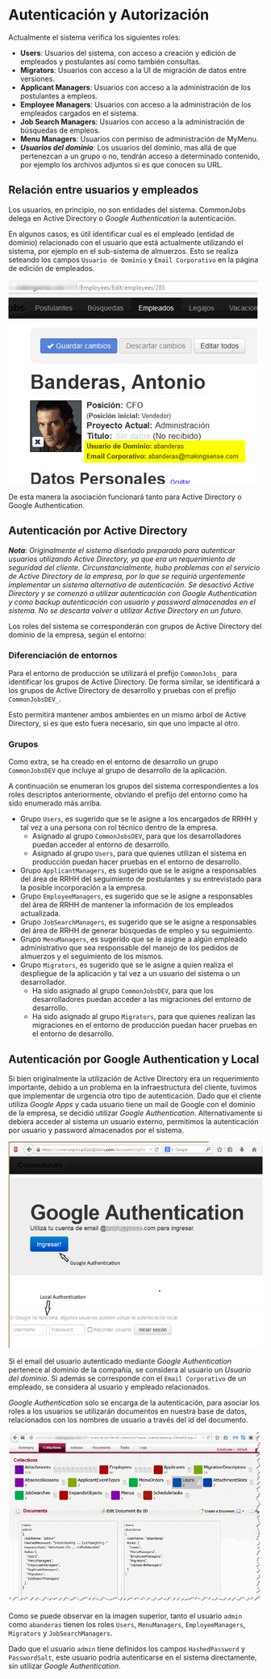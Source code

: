 # Autenticación y Autorización

Actualmente el sistema verifica los siguientes roles:

* **Users**: Usuarios del sistema, con acceso a creación y edición de empleados y postulantes así como también consultas.
* **Migrators**: Usuarios con acceso a la UI de migración de datos entre versiones.
* **Applicant Managers**: Usuarios con acceso a la administración de los postulantes a empleos.
* **Employee Managers**: Usuarios con acceso a la administración de los empleados cargados en el sistema.
* **Job Search Managers**: Usuarios con acceso a la administración de búsquedas de empleos.
* **Menu Managers**: Usuarios con permiso de administración de MyMenu.
* **_Usuarios del dominio_**: Los usuarios del dominio, mas allá de que pertenezcan a un grupo o no, tendrán acceso a determinado contenido, por ejemplo los archivos adjuntos si es que conocen su URL.

## Relación entre usuarios y empleados

Los usuarios, en principio, no son entidades del sistema. CommonJobs delega en Active Directory o _Google Authentication_ la autenticación.

En algunos casos, es útil identificar cual es el empleado (entidad de dominio) relacionado con el usuario que está actualmente utilizando el sistema, por ejemplo en el sub-sistema de almuerzos. Esto se realiza seteando los campos `Usuario de Dominio` y `Email Corporativo` en la página de edición de empleados.

![Asociación entre usuarios y empleados](images/empoloyee-user-association.png)

De esta manera la asociación funcionará tanto para Active Directory o Google Authentication.

## Autenticación por Active Directory

_**Nota**: Originalmente el sistema diseñado preparado para autenticar usuarios utilizando Active Directory, ya que era un requerimiento de seguridad del cliente. Circunstancialmente, hubo problemas con el servicio de Active Directory de la empresa, por lo que se requirió urgentemente implementar un sistema alternativo de autenticación. Se desactivó Active Directory y se comenzó a utilizar autenticación con Google Authentication y como backup autenticación con usuario y password almacenados en el sistema. No se descarta volver a utilizar Active Directory en un futuro._

Los roles del sistema se corresponderán con grupos de Active Directory del dominio de la empresa, según el entorno:

### Diferenciación de entornos

Para el entorno de producción se utilizará el prefijo `CommonJobs_` para identificar los grupos de Active Directory. De forma similar, se identificará a los grupos de Active Directory de desarrollo y pruebas con el prefijo `CommonJobsDEV_`.

Esto permitirá mantener ambos ambientes en un mismo árbol de Active Directory, si es que esto fuera necesario, sin que uno impacte al otro.

### Grupos

Como extra, se ha creado en el entorno de desarrollo un grupo `CommonJobsDEV` que incluye al grupo de desarrollo de la aplicación.

A continuación se enumeran los grupos del sistema correspondientes a los roles descriptos anteriormente, obviando el prefijo del entorno como ha sido enumerado más arriba.

* Grupo `Users`, es sugerido que se le asigne a los encargados de RRHH y tal vez a una persona con rol técnico dentro de la empresa.
   * Asignado al grupo `CommonJobsDEV`, para que los desarrolladores puedan acceder al entorno de desarrollo.
   * Asignado al grupo `Users`, para que quienes utilizan el sistema en producción puedan hacer pruebas en el entorno de desarrollo.
* Grupo `ApplicantManagers`, es sugerido que se le asigne a responsables del área de RRHH del seguimiento de postulantes y su entrevistado para la posible incorporación a la empresa.
* Grupo `EmployeeManagers`, es sugerido que se le asigne a responsables del área de RRHH de mantener la información de los empleados actualizada.
* Grupo `JobSearchManagers`, es sugerido que se le asigne a responsables del área de RRHH de generar búsquedas de empleo y su seguimiento.
* Grupo `MenuManagers`, es sugerido que se le asigne a algún empleado administrativo que sea responsable del manejo de los pedidos de almuerzos y el seguimiento de los mismos.
* Grupo `Migrators`, es sugerido que se le asigne a quien realiza el despliegue de la aplicación y tal vez a un usuario del sistema o un desarrollador.
   * Ha sido asignado al grupo `CommonJobsDEV`, para que los desarrolladores puedan acceder a las migraciones del entorno de desarrollo.
   * Ha sido asignado al grupo `Migrators`, para que quienes realizan las migraciones en el entorno de producción puedan hacer pruebas en el entorno de desarrollo.

## Autenticación por Google Authentication y Local

Si bien originalmente la utilización de Active Directory era un requerimiento importante, debido a un problema en la infraestructura del cliente, tuvimos que implementar de urgencia otro tipo de autenticación. Dado que el cliente utiliza _Google Apps_ y cada usuario tiene un mail de Google con el dominio de la empresa, se decidió utilizar _Google Authentication_. Alternativamente si debiera acceder al sistema un usuario externo, permitimos la autenticación por usuario y password almacenados por el sistema.

![Pantalla de autenticación actual](images/commonjobs-authentication.png)

Si el email del usuario autenticado mediante _Google Authentication_ pertenece al dominio de la compañía, se considera al usuario un _Usuario del dominio_. Si además se corresponde con el `Email Corporativo` de un empleado, se considera al usuario y empleado relacionados.

_Google Authentication_ solo se encarga de la autenticación, para asociar los roles a los usuarios se utilizarán documentos en nuestra base de datos, relacionados con los nombres de usuario a través del id del documento.

![Documentos de Usuarios](images/user-documents.png)

Como se puede observar en la imagen superior, tanto el usuario `admin` como `abanderas` tienen los roles `Users`, `MenuManagers`, `EmployeeManagers`, `Migrators` y `JobSearchManagers`.

Dado que el usuario `admin` tiene definidos los campos `HashedPassword` y `PasswordSalt`, este usuario podría autenticarse en el sistema directamente, sin utilizar _Google Authentication_.
